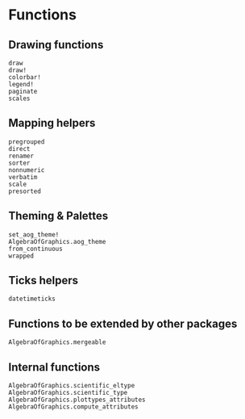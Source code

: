 # Functions

## Drawing functions

```@docs
draw
draw!
colorbar!
legend!
paginate
scales
```

## Mapping helpers

```@docs
pregrouped
direct
renamer
sorter
nonnumeric
verbatim
scale
presorted
```

## Theming & Palettes

```@docs
set_aog_theme!
AlgebraOfGraphics.aog_theme
from_continuous
wrapped
```


## Ticks helpers

```@docs
datetimeticks
```

## Functions to be extended by other packages

```@docs
AlgebraOfGraphics.mergeable
```

## Internal functions

```@docs
AlgebraOfGraphics.scientific_eltype
AlgebraOfGraphics.scientific_type
AlgebraOfGraphics.plottypes_attributes
AlgebraOfGraphics.compute_attributes
```
